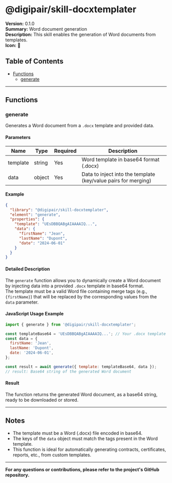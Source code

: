 # @digipair/skill-docxtemplater

**Version:** 0.1.0  
**Summary:** Word document generation  
**Description:** This skill enables the generation of Word documents from templates.  
**Icon:** 🔗

## Table of Contents

- [Functions](#functions)
  - [generate](#generate)

---

## Functions

### generate

Generates a Word document from a `.docx` template and provided data.

#### Parameters

| Name     | Type   | Required | Description                                                    |
| -------- | ------ | -------- | -------------------------------------------------------------- |
| template | string | Yes      | Word template in base64 format (.docx)                         |
| data     | object | Yes      | Data to inject into the template (key/value pairs for merging) |

#### Example

```json
{
  "library": "@digipair/skill-docxtemplater",
  "element": "generate",
  "properties": {
    "template": "UEsDBBQABgAIAAAAIQ...",
    "data": {
      "firstName": "Jean",
      "lastName": "Dupont",
      "date": "2024-06-01"
    }
  }
}
```

#### Detailed Description

The `generate` function allows you to dynamically create a Word document by injecting data into a provided `.docx` template in base64 format.  
The template must be a valid Word file containing merge tags (e.g., `{firstName}`) that will be replaced by the corresponding values from the `data` parameter.

#### JavaScript Usage Example

```js
import { generate } from '@digipair/skill-docxtemplater';

const templateBase64 = 'UEsDBBQABgAIAAAAIQ...'; // Your .docx template encoded in base64
const data = {
  firstName: 'Jean',
  lastName: 'Dupont',
  date: '2024-06-01',
};

const result = await generate({ template: templateBase64, data });
// result: Base64 string of the generated Word document
```

#### Result

The function returns the generated Word document, as a base64 string, ready to be downloaded or stored.

---

## Notes

- The template must be a Word (.docx) file encoded in base64.
- The keys of the `data` object must match the tags present in the Word template.
- This function is ideal for automatically generating contracts, certificates, reports, etc., from custom templates.

---

**For any questions or contributions, please refer to the project's GitHub repository.**
